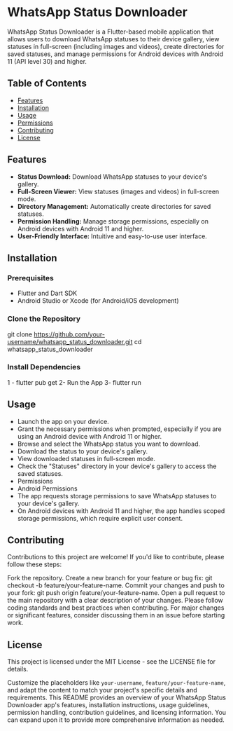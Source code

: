 # WhatsApp Status Downloader

WhatsApp Status Downloader is a Flutter-based mobile application that allows users to download WhatsApp statuses to their device gallery, view statuses in full-screen (including images and videos), create directories for saved statuses, and manage permissions for Android devices with Android 11 (API level 30) and higher.

## Table of Contents

- [Features](#features)
- [Installation](#installation)
- [Usage](#usage)
- [Permissions](#permissions)
- [Contributing](#contributing)
- [License](#license)

## Features

- **Status Download:** Download WhatsApp statuses to your device's gallery.
- **Full-Screen Viewer:** View statuses (images and videos) in full-screen mode.
- **Directory Management:** Automatically create directories for saved statuses.
- **Permission Handling:** Manage storage permissions, especially on Android devices with Android 11 and higher.
- **User-Friendly Interface:** Intuitive and easy-to-use user interface.

## Installation

### Prerequisites

- Flutter and Dart SDK
- Android Studio or Xcode (for Android/iOS development)

### Clone the Repository

git clone https://github.com/your-username/whatsapp_status_downloader.git
cd whatsapp_status_downloader  

### Install Dependencies
1 - flutter pub get
2- Run the App
3- flutter run

## Usage
- Launch the app on your device.
- Grant the necessary permissions when prompted, especially if you are using an Android device with Android 11 or higher.
- Browse and select the WhatsApp status you want to download.
- Download the status to your device's gallery.
- View downloaded statuses in full-screen mode.
- Check the "Statuses" directory in your device's gallery to access the saved statuses.
- Permissions
- Android Permissions
- The app requests storage permissions to save WhatsApp statuses to your device's gallery.
- On Android devices with Android 11 and higher, the app handles scoped storage permissions, which require explicit user consent.

## Contributing
Contributions to this project are welcome! If you'd like to contribute, please follow these steps:

Fork the repository.
Create a new branch for your feature or bug fix: git checkout -b feature/your-feature-name.
Commit your changes and push to your fork: git push origin feature/your-feature-name.
Open a pull request to the main repository with a clear description of your changes.
Please follow coding standards and best practices when contributing. For major changes or significant features, consider discussing them in an issue before starting work.

## License
This project is licensed under the MIT License - see the LICENSE file for details.

Customize the placeholders like `your-username`, `feature/your-feature-name`, and adapt the content to match your project's specific details and requirements. This README provides an overview of your WhatsApp Status Downloader app's features, installation instructions, usage guidelines, permission handling, contribution guidelines, and licensing information. You can expand upon it to provide more comprehensive information as needed.





